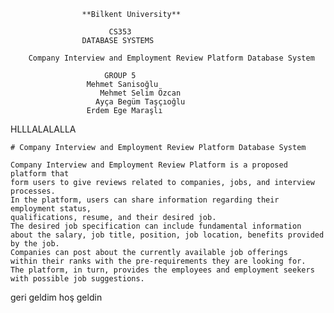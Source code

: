 					**Bilkent University**

					      CS353
					DATABASE SYSTEMS

		Company Interview and Employment Review Platform Database System

					     GROUP 5
					 Mehmet Sanisoğlu
				        Mehmet Selim Özcan
				       Ayça Begüm Taşçıoğlu
					 Erdem Ege Maraşlı

HLLLALALALLA

	# Company Interview and Employment Review Platform Database System

  	Company Interview and Employment Review Platform is a proposed platform that
	form users to give reviews related to companies, jobs, and interview processes.
	In the platform, users can share information regarding their employment status,
	qualifications, resume, and their desired job.
	The desired job specification can include fundamental information
	about the salary, job title, position, job location, benefits provided by the job.
	Companies can post about the currently available job offerings
	within their ranks with the pre-requirements they are looking for.
	The platform, in turn, provides the employees and employment seekers
	with possible job suggestions.

geri geldim
hoş geldin
